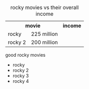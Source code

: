 <table>
    <caption>rocky movies vs their overall income</caption>
    <tr>
        <th colspan="3">movie</td>
        <th>income</td>
    </tr>
    <tr>
        <td>rocky</td>
        <td>225 million</td>
    </tr>
    <tr>
        <td>rocky 2</td>
        <td>200 million</td>
    </tr>
</table>
<caption>good rocky movies</caption>
<ul>
    <li>rocky</li>
    <li>rocky 2</li>
    <li>rocky 3</li>
    <li>rocky 4</li>
</ul>
